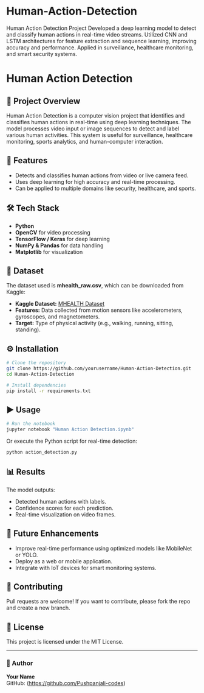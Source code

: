 # Human-Action-Detection
Human Action Detection Project Developed a deep learning model to detect and classify human actions in real-time video streams. Utilized CNN and LSTM architectures for feature extraction and sequence learning, improving accuracy and performance. Applied in surveillance, healthcare monitoring, and smart security systems.

# Human Action Detection

## 📌 Project Overview
Human Action Detection is a computer vision project that identifies and classifies human actions in real-time using deep learning techniques. The model processes video input or image sequences to detect and label various human activities. This system is useful for surveillance, healthcare monitoring, sports analytics, and human-computer interaction.

## 🚀 Features
- Detects and classifies human actions from video or live camera feed.
- Uses deep learning for high accuracy and real-time processing.
- Can be applied to multiple domains like security, healthcare, and sports.

## 🛠 Tech Stack
- **Python**
- **OpenCV** for video processing
- **TensorFlow / Keras** for deep learning
- **NumPy & Pandas** for data handling
- **Matplotlib** for visualization

## 📂 Dataset
The dataset used is **mhealth_raw.csv**, which can be downloaded from Kaggle:

- **Kaggle Dataset:** [MHEALTH Dataset](https://www.kaggle.com)
- **Features:** Data collected from motion sensors like accelerometers, gyroscopes, and magnetometers.
- **Target:** Type of physical activity (e.g., walking, running, sitting, standing).

## ⚙️ Installation
```bash
# Clone the repository
git clone https://github.com/yourusername/Human-Action-Detection.git
cd Human-Action-Detection

# Install dependencies
pip install -r requirements.txt
```

## ▶️ Usage
```bash
# Run the notebook
jupyter notebook "Human Action Detection.ipynb"
```
Or execute the Python script for real-time detection:
```bash
python action_detection.py
```

## 📊 Results
The model outputs:
- Detected human actions with labels.
- Confidence scores for each prediction.
- Real-time visualization on video frames.

## 🔮 Future Enhancements
- Improve real-time performance using optimized models like MobileNet or YOLO.
- Deploy as a web or mobile application.
- Integrate with IoT devices for smart monitoring systems.

## 🤝 Contributing
Pull requests are welcome! If you want to contribute, please fork the repo and create a new branch.

## 📜 License
This project is licensed under the MIT License.

---

### 👤 Author
**Your Name**  
GitHub: (https://github.com/Pushpanjali-codes)

